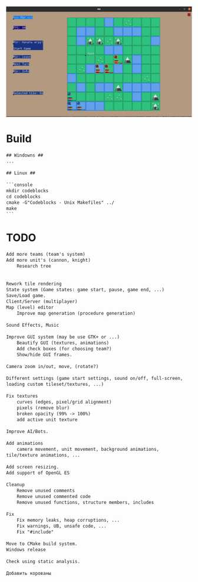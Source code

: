 ![game](assets/screenshots/game.png)


# Build #
	## Windowns ##
	...

	## Linux ##

	```console
	mkdir codeblocks
	cd codeblocks
	cmake -G"Codeblocks - Unix Makefiles" ../
	make
	```



# TODO #

	Add more teams (team's system)
	Add more unit's (cannon, knight)
		Research tree


	Rework tile rendering
	State system (Game states: game start, pause, game end, ...)
	Save/Load game.
	Client/Server (multiplayer)
	Map (level) editor
		Improve map generation (procedure generation)

	Sound Effects, Music

	Improve GUI system (may be use GTK+ or ...)
		Beautify GUI (textures, animations)
		Add check boxes (for choosing team?)
		Show/hide GUI frames.

	Camera zoom in/out, move, (rotate?)

	Different settings (game start settings, sound on/off, full-screen, loading custom tileset/textures, ...)

	Fix textures
		curves (edges, pixel/grid alignment)
		pixels (remove blur)
		broken opacity (99% -> 100%)
		add active unit texture

	Improve AI/Bots.

	Add animations
		camera movement, unit movement, background animations, tile/texture animations, ...

	Add screen resizing.
	Add support of OpenGL ES

	Cleanup
		Remove unused comments
		Remove unused commented code
		Remove unused functions, structure members, includes

	Fix
		Fix memory leaks, heap corruptions, ...
		Fix warnings, UB, unsafe code, ...
		Fix "#include"   

	Move to CMake build system.
	Windows release

	Check using static analysis.

	Добавить корованы
